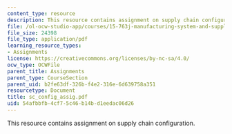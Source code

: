 ```yaml
---
content_type: resource
description: This resource contains assignment on supply chain configuration.
file: /ol-ocw-studio-app/courses/15-763j-manufacturing-system-and-supply-chain-design-spring-2005/54afbbfb4cf75c46b14bd1eedac06d26_sc_config_assig.pdf
file_size: 24398
file_type: application/pdf
learning_resource_types:
- Assignments
license: https://creativecommons.org/licenses/by-nc-sa/4.0/
ocw_type: OCWFile
parent_title: Assignments
parent_type: CourseSection
parent_uid: b2fe63df-326b-f4e2-316e-6d639758a351
resourcetype: Document
title: sc_config_assig.pdf
uid: 54afbbfb-4cf7-5c46-b14b-d1eedac06d26
---
```

This resource contains assignment on supply chain configuration.